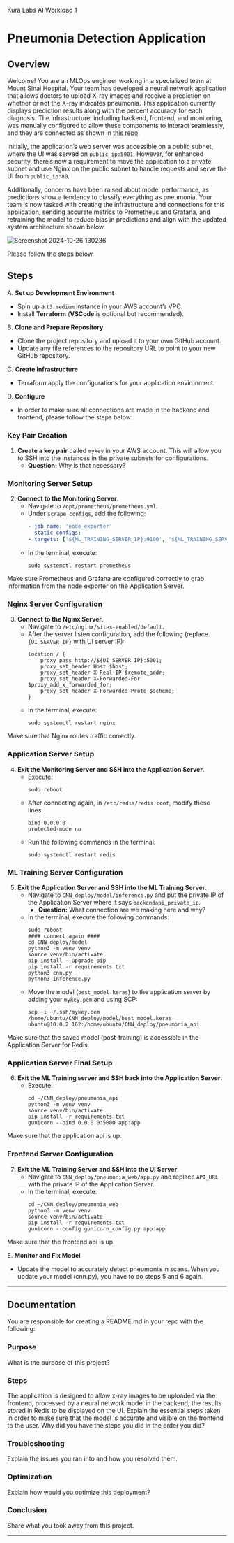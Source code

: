 Kura Labs AI Workload 1
# Pneumonia Detection Application

## Overview

Welcome! You are an MLOps engineer working in a specialized team at Mount Sinai Hospital. Your team has developed a neural network application that allows doctors to upload X-ray images and receive a prediction on whether or not the X-ray indicates pneumonia. This application currently displays prediction results along with the percent accuracy for each diagnosis. The infrastructure, including backend, frontend, and monitoring, was manually configured to allow these components to interact seamlessly, and they are connected as shown in [this repo](https://github.com/elmorenox/CNN_deploy/blob/main/README.md). 

Initially, the application’s web server was accessible on a public subnet, where the UI was served on `public_ip:5001`. However, for enhanced security, there’s now a requirement to move the application to a private subnet and use Nginx on the public subnet to handle requests and serve the UI from `public_ip:80`. 

Additionally, concerns have been raised about model performance, as predictions show a tendency to classify everything as pneumonia. Your team is now tasked with creating the infrastructure and connections for this application, sending accurate metrics to Prometheus and Grafana, and retraining the model to reduce bias in predictions and align with the updated system architecture shown below. 

![Screenshot 2024-10-26 130236](https://github.com/user-attachments/assets/43d32683-b65d-471f-a58f-c87a33c8529b)

Please follow the steps below.

## Steps

A. **Set up Development Environment**
   - Spin up a `t3.medium` instance in your AWS account’s VPC.
   - Install **Terraform** (**VSCode** is optional but recommended).
   
B. **Clone and Prepare Repository**
   - Clone the project repository and upload it to your own GitHub account.
   - Update any file references to the repository URL to point to your new GitHub repository.
   
C. **Create Infrastructure**
   - Terraform apply the configurations for your application environment. 
   
D. **Configure**
   - In order to make sure all connections are made in the backend and frontend, please follow the steps below:

### Key Pair Creation
1. **Create a key pair** called `mykey` in your AWS account. This will allow you to SSH into the instances in the private subnets for configurations.
   - **Question:** Why is that necessary?

### Monitoring Server Setup
2. **Connect to the Monitoring Server**.
   - Navigate to `/opt/prometheus/prometheus.yml`.
   - Under `scrape_configs`, add the following:
     ```yaml
     - job_name: 'node_exporter'
       static_configs:
     - targets: ['${ML_TRAINING_SERVER_IP}:9100', '${ML_TRAINING_SERVER_IP}:8000']
     ```
   - In the terminal, execute:
     ```
     sudo systemctl restart prometheus
     ```
Make sure Prometheus and Grafana are configured correctly to grab information from the node exporter on the Application Server. 

### Nginx Server Configuration
3. **Connect to the Nginx Server**.
   - Navigate to `/etc/nginx/sites-enabled/default`.
   - After the server listen configuration, add the following (replace `{UI_SERVER_IP}` with UI server IP):
     ```nginx
     location / {
         proxy_pass http://${UI_SERVER_IP}:5001;
         proxy_set_header Host $host;
         proxy_set_header X-Real-IP $remote_addr;
         proxy_set_header X-Forwarded-For $proxy_add_x_forwarded_for;
         proxy_set_header X-Forwarded-Proto $scheme;
     }
     ```
   - In the terminal, execute:
     ```
     sudo systemctl restart nginx
     ```
Make sure that Nginx routes traffic correctly. 

### Application Server Setup
4. **Exit the Monitoring Server and SSH into the Application Server**.
   - Execute:
     ```
     sudo reboot
     ```
   - After connecting again, in `/etc/redis/redis.conf`, modify these lines:
     ```
     bind 0.0.0.0
     protected-mode no
     ```
   - Run the following commands in the terminal:
     ```
     sudo systemctl restart redis
     ```

### ML Training Server Configuration
5. **Exit the Application Server and SSH into the ML Training Server**.
   - Navigate to `CNN_deploy/model/inference.py` and put the private IP of the Application Server where it says `backendapi_private_ip`.
     - **Question:** What connection are we making here and why?
   - In the terminal, execute the following commands:
     ```
     sudo reboot
     #### connect again ####
     cd CNN_deploy/model
     python3 -m venv venv
     source venv/bin/activate
     pip install --upgrade pip
     pip install -r requirements.txt
     python3 cnn.py
     python3 inference.py
     ```
   - Move the model (`best_model.keras`) to the application server by adding your `mykey.pem` and using SCP:
     ```
     scp -i ~/.ssh/mykey.pem /home/ubuntu/CNN_deploy/model/best_model.keras ubuntu@10.0.2.162:/home/ubuntu/CNN_deploy/pneumonia_api
     ```
Make sure that the saved model (post-training) is accessible in the Application Server for Redis.

### Application Server Final Setup
6. **Exit the ML Training server and SSH back into the Application Server**.
   - Execute:
     ```
     cd ~/CNN_deploy/pneumonia_api
     python3 -m venv venv
     source venv/bin/activate
     pip install -r requirements.txt
     gunicorn --bind 0.0.0.0:5000 app:app
     ```
Make sure that the application api is up. 

### Frontend Server Configuration
7. **Exit the ML Training Server and SSH into the UI Server**.
   - Navigate to `CNN_deploy/pneumonia_web/app.py` and replace `API_URL` with the private IP of the Application Server.
   - In the terminal, execute:
     ```
     cd ~/CNN_deploy/pneumonia_web
     python3 -m venv venv
     source venv/bin/activate
     pip install -r requirements.txt
     gunicorn --config gunicorn_config.py app:app
     ```
Make sure that the frontend api is up.
   
E. **Monitor and Fix Model**
   - Update the model to accurately detect pneumonia in scans. When you update your model (cnn.py), you have to do steps 5 and 6 again. 

---

## Documentation
You are responsible for creating a README.md in your repo with the following:

### Purpose
What is the purpose of this project?

### Steps
The application is designed to allow x-ray images to be uploaded via the frontend, processed by a neural network model in the backend, the results stored in Redis to be displayed on the UI. Explain the essential steps taken in order to make sure that the model is accurate and visible on the frontend to the user. Why did you have the steps you did in the order you did?

### Troubleshooting
Explain the issues you ran into and how you resolved them.

### Optimization
Explain how would you optimize this deployment?

### Conclusion
Share what you took away from this project. 

--- 

